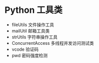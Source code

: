 # Python 工具类
- fileUtils 文件操作工具
- mailUtil 邮箱工具类
- strUtils 字符串操作工具
- ConcurrentAccess 多线程并发访问测试类
- vcode 验证码
- pwd 密码强度检测
